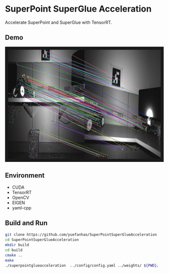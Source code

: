 # SuperPoint SuperGlue Acceleration
Accelerate SuperPoint and SuperGlue with TensorRT.

## Demo
<img src="image/match_image.jpg" width = "1280" height = "360"  alt="match_image" border="10" />

## Environment
* CUDA
* TensorRT
* OpenCV
* EIGEN
* yaml-cpp
## Build and Run
```bash
git clone https://github.com/yuefanhao/SuperPointSuperGlueAcceleration.git
cd SuperPointSuperGlueAcceleration
mkdir build
cd build
cmake ..
make
./superpointglueacceleration  ../config/config.yaml ../weights/ ${PWD}/../image/image0.png ${PWD}/../image/image1.png
```
